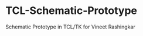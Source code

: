 TCL-Schematic-Prototype
=======================

Schematic Prototype in TCL/TK for Vineet Rashingkar
